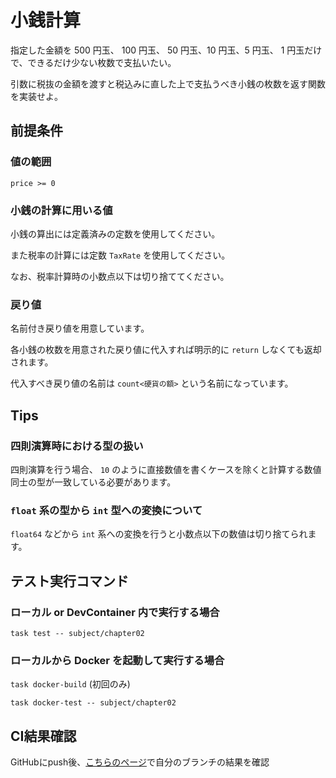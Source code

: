 # 小銭計算

指定した金額を 500 円玉、 100 円玉、 50 円玉、10 円玉、5 円玉、 1 円玉だけで、できるだけ少ない枚数で支払いたい。

引数に税抜の金額を渡すと税込みに直した上で支払うべき小銭の枚数を返す関数を実装せよ。

## 前提条件

### 値の範囲

`price >= 0`

### 小銭の計算に用いる値

小銭の算出には定義済みの定数を使用してください。

また税率の計算には定数 `TaxRate` を使用してください。

なお、税率計算時の小数点以下は切り捨ててください。

### 戻り値

名前付き戻り値を用意しています。

各小銭の枚数を用意された戻り値に代入すれば明示的に `return` しなくても返却されます。

代入すべき戻り値の名前は `count<硬貨の額>` という名前になっています。

## Tips

### 四則演算時における型の扱い

四則演算を行う場合、 `10` のように直接数値を書くケースを除くと計算する数値同士の型が一致している必要があります。

### `float` 系の型から `int` 型への変換について

`float64` などから `int` 系への変換を行うと小数点以下の数値は切り捨てられます。

## テスト実行コマンド

### ローカル or DevContainer 内で実行する場合

`task test -- subject/chapter02`

### ローカルから Docker を起動して実行する場合

`task docker-build` (初回のみ)

`task docker-test -- subject/chapter02`

## CI結果確認

GitHubにpush後、[こちらのページ](https://github.com/kurupeku/hello-golang/actions/workflows/chapter02_test.yml)で自分のブランチの結果を確認
